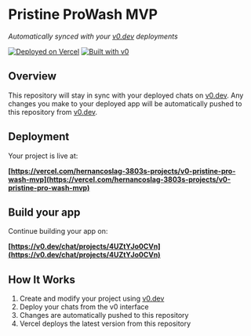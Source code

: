 # Pristine ProWash MVP

*Automatically synced with your [v0.dev](https://v0.dev) deployments*

[![Deployed on Vercel](https://img.shields.io/badge/Deployed%20on-Vercel-black?style=for-the-badge&logo=vercel)](https://vercel.com/hernancoslag-3803s-projects/v0-pristine-pro-wash-mvp)
[![Built with v0](https://img.shields.io/badge/Built%20with-v0.dev-black?style=for-the-badge)](https://v0.dev/chat/projects/4UZtYJo0CVn)

## Overview

This repository will stay in sync with your deployed chats on [v0.dev](https://v0.dev).
Any changes you make to your deployed app will be automatically pushed to this repository from [v0.dev](https://v0.dev).

## Deployment

Your project is live at:

**[https://vercel.com/hernancoslag-3803s-projects/v0-pristine-pro-wash-mvp](https://vercel.com/hernancoslag-3803s-projects/v0-pristine-pro-wash-mvp)**

## Build your app

Continue building your app on:

**[https://v0.dev/chat/projects/4UZtYJo0CVn](https://v0.dev/chat/projects/4UZtYJo0CVn)**

## How It Works

1. Create and modify your project using [v0.dev](https://v0.dev)
2. Deploy your chats from the v0 interface
3. Changes are automatically pushed to this repository
4. Vercel deploys the latest version from this repository
